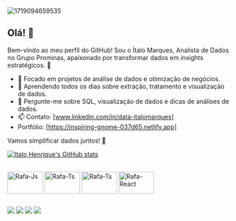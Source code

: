 ![1719094659535](https://github.com/user-attachments/assets/40167026-d99d-42e3-87d1-92df4183b731)

## Olá! 👋
Bem-vindo ao meu perfil do GitHub!
Sou o Ítalo Marques, Analista de Dados no Grupo Prominas, apaixonado por transformar dados em insights estratégicos. 🚀

- 🔭 Focado em projetos de análise de dados e otimização de negócios.
- 🌱 Aprendendo todos os dias sobre extração, tratamento e visualização de dados.
- 💬 Pergunte-me sobre SQL, visualização de dados e dicas de análises de dados.
- 📫 Contato: [www.linkedin.com/in/data-italomarques]
- Portfólio: [https://inspiring-gnome-037d65.netlify.app]

Vamos simplificar dados juntos! 🚀

[![Italo Henrique's GitHub stats](https://github-readme-stats.vercel.app/api?username=ItaloHenriqueMarquesCampos&show_icons=true&theme=tokyonight)](https://github.com/anuraghazra/github-readme-stats)

<div style="display: inline_block"><br>
  <img align="center" alt="Rafa-Js" height="50" width="80" src="https://cdn.jsdelivr.net/gh/devicons/devicon@latest/icons/python/python-original-wordmark.svg">
  <img align="center" alt="Rafa-Ts" height="50" width="80" src="https://cdn.jsdelivr.net/gh/devicons/devicon@latest/icons/mongodb/mongodb-original-wordmark.svg">
  <img align="center" alt="Rafa-Ts" height="50" width="80" src="https://cdn.jsdelivr.net/gh/devicons/devicon@latest/icons/postman/postman-original.svg">
  <img align="center" alt="Rafa-React" height="50" width="80" src="https://cdn.jsdelivr.net/gh/devicons/devicon@latest/icons/mysql/mysql-original-wordmark.svg">
  


</div>
  
  ##
 
<div> 
  <a href="https://www.linkedin.com/in/data-italomarques/" target="_blank"><img src="https://img.shields.io/badge/-LinkedIn-%230077B5?style=for-the-badge&logo=linkedin&logoColor=white" target="_blank"></a> 
  <a href="https://instagram.com/data.italomarques/" target="_blank"><img src="https://img.shields.io/badge/-Instagram-%23E4405F?style=for-the-badge&logo=instagram&logoColor=white" target="_blank"></a>
  <a href = "https://www.facebook.com/italo.marques.tato"><img src="https://img.shields.io/badge/Facebook-1877F2?style=for-the-badge&logo=facebook&logoColor=white" target="_blank"></a>
  <a href = "mailto:italo.marques.llemon@gmail.com"><img src="https://img.shields.io/badge/-Gmail-%23333?style=for-the-badge&logo=gmail&logoColor=white" target="_blank"></a>
  
</div>
